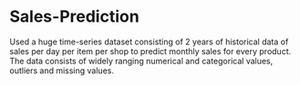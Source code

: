 # Sales-Prediction

Used a huge time-series dataset consisting of 2 years of historical data of sales per day per item per shop to predict monthly sales for every product. The data consists of widely ranging numerical and categorical values, outliers and missing values.
